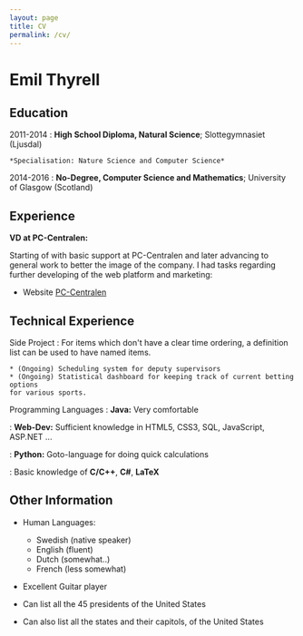 ```yaml
---
layout: page
title: CV
permalink: /cv/
---
```

Emil Thyrell
============

Education
----------


2011-2014
:   **High School Diploma, Natural Science**; Slottegymnasiet (Ljusdal)

    *Specialisation: Nature Science and Computer Science*

2014-2016
:   **No-Degree, Computer Science and Mathematics**; University of
    Glasgow (Scotland)

Experience
----------

**VD at PC-Centralen:**

Starting of with basic support at PC-Centralen and later advancing
to general work to better the image of the company. I had tasks regarding
further developing of the web platform and marketing:

* Website [PC-Centralen](http://pccentralen.se)


Technical Experience
--------------------

Side Project
:   For items which don't have a clear time ordering, a definition
    list can be used to have named items.

    * (Ongoing) Scheduling system for deputy supervisors
    * (Ongoing) Statistical dashboard for keeping track of current betting options
    for various sports.

Programming Languages
:   **Java:** Very comfortable

:   **Web-Dev:** Sufficient knowledge in HTML5, CSS3, SQL, JavaScript, ASP.NET ...

:   **Python:** Goto-language for doing quick calculations

:   Basic knowledge of **C/C++**, **C#**, **LaTeX**

[ref]: https://github.com/et222jv/

Other Information
----------------------------------------

* Human Languages:

     * Swedish (native speaker)
     * English (fluent)
     * Dutch (somewhat..)
     * French (less somewhat)

* Excellent Guitar player

* Can list all the 45 presidents of the United States

* Can also list all the states and their capitols, of the United States
